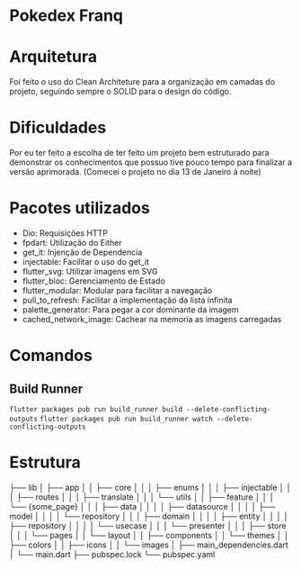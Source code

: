 # Pokedex Franq

# Arquitetura
Foi feito o uso do Clean Architeture para a organização em camadas do projeto,
seguindo sempre o SOLID para o design do código.

# Dificuldades
Por eu ter feito a escolha de ter feito um projeto bem estruturado 
para demonstrar os conhecimentos que possuo tive pouco tempo
para finalizar a versão aprimorada. (Comecei o projeto no dia 13 de Janeiro á noite)

# Pacotes utilizados
- Dio: Requisições HTTP
- fpdart: Utilização do Either
- get_it: Injenção de Dependencia
- injectable: Facilitar o uso do get_it
- flutter_svg: Utilizar imagens em SVG
- flutter_bloc: Gerenciamento de Estado
- flutter_modular: Modular para facilitar a navegação
- pull_to_refresh: Facilitar a implementação da lista infinita
- palette_generator: Para pegar a cor dominante da imagem
- cached_network_image: Cachear na memoria as imagens carregadas

# Comandos
## Build Runner
```flutter packages pub run build_runner build --delete-conflicting-outputs```
```flutter packages pub run build_runner watch --delete-conflicting-outputs```

# Estrutura

├── lib
│   ├── app
│   │   ├── core
│   │   │   ├── enums
│   │   │   ├── injectable
│   │   │   ├── routes
│   │   │   ├── translate
│   │   │   └── utils
│   │   ├── feature
│   │   │   └── {some_page}
│   │   │       ├── data
│   │   │       │   ├── datasource
│   │   │       │   ├── model
│   │   │       │   └── repository
│   │   │       ├── domain
│   │   │       │   ├── entity
│   │   │       │   ├── repository
│   │   │       │   └── usecase
│   │   │       └── presenter
│   │   │           ├── store
│   │   │           └── pages
│   │   └── layout
│   │       ├── components
│   │       └── themes
│   │           ├── colors
│   │           ├── icons
│   │           └── images
│   ├── main_dependencies.dart
│   └── main.dart
├── pubspec.lock
└── pubspec.yaml